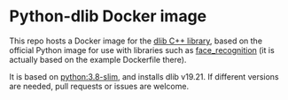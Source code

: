 # Python-dlib Docker image

This repo hosts a Docker image for the [dlib C++ library](https://github.com/davisking/dlib), based on the official Python image for use with libraries such as [face_recognition](https://github.com/ageitgey/face_recognition) (it is actually based on the example Dockerfile there).

It is based on [python:3.8-slim](https://hub.docker.com/_/python), and installs dlib v19.21. If different versions are needed, pull requests or issues are welcome.

